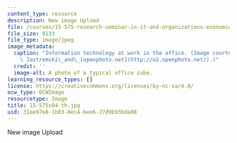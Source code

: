 ```yaml
---
content_type: resource
description: New image Upload
file: /courses/15-575-research-seminar-in-it-and-organizations-economic-perspectives-spring-2004/31ee97e81b838ec4bee627d9b93bda08_15-575s04-th.jpg
file_size: 9133
file_type: image/jpeg
image_metadata:
  caption: "Information technology at work in the office. (Image courtesy of Michael\
    \ Jastremski\_and\_[openphoto.net](http://o2.openphoto.net/).)"
  credit: ''
  image-alt: A photo of a typical office cube.
learning_resource_types: []
license: https://creativecommons.org/licenses/by-nc-sa/4.0/
ocw_type: OCWImage
resourcetype: Image
title: 15-575s04-th.jpg
uid: 31ee97e8-1b83-8ec4-bee6-27d9b93bda08
---
```

New image Upload